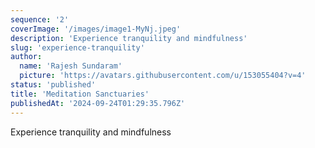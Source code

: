 ```yaml
---
sequence: '2'
coverImage: '/images/image1-MyNj.jpeg'
description: 'Experience tranquility and mindfulness'
slug: 'experience-tranquility'
author:
  name: 'Rajesh Sundaram'
  picture: 'https://avatars.githubusercontent.com/u/153055404?v=4'
status: 'published'
title: 'Meditation Sanctuaries'
publishedAt: '2024-09-24T01:29:35.796Z'
---
```


Experience tranquility and mindfulness